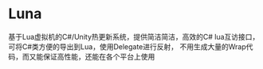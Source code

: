 # Luna
基于Lua虚拟机的C#/Unity热更新系统，提供简洁简洁，高效的C# lua互访接口，可将C#类方便的导出到Lua，使用Delegate进行反射，
不用生成大量的Wrap代码，而又能保证高性能，还能在各个平台上使用
